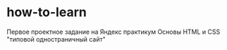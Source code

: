 # how-to-learn
Первое проектное задание на Яндекс практикум
Основы HTML и CSS
"типовой одностраничный сайт"
